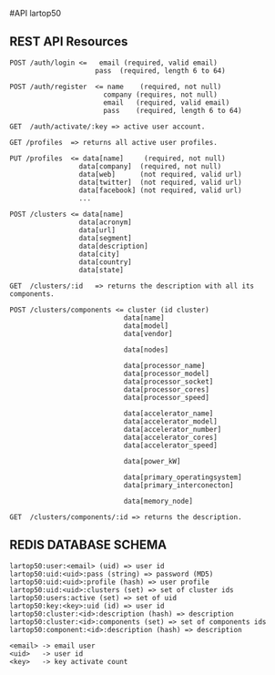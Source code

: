 #API lartop50

## REST API Resources

	POST /auth/login <=   email (required, valid email)
                         pass  (required, length 6 to 64)

	POST /auth/register  <= name    (required, not null)
                           company (requires, not null)
                           email   (required, valid email)
                           pass    (required, length 6 to 64)

	GET  /auth/activate/:key => active user account.

	GET /profiles  => returns all active user profiles.

	PUT /profiles  <= data[name]     (required, not null)
                     data[company]  (required, not null)
                     data[web]      (not required, valid url)
                     data[twitter]  (not required, valid url)
                     data[facebook] (not required, valid url)
                     ...

	POST /clusters <= data[name]
                     data[acronym]
                     data[url]
                     data[segment]
                     data[description]
                     data[city]
                     data[country]
                     data[state]

	GET  /clusters/:id   => returns the description with all its components.

	POST /clusters/components <= cluster (id cluster)
                                data[name]
                                data[model]
                                data[vendor]

                                data[nodes]

                                data[processor_name]
                                data[processor_model]
                                data[processor_socket]
                                data[processor_cores]
                                data[processor_speed]

                                data[accelerator_name]
                                data[accelerator_model]
                                data[accelerator_number]
                                data[accelerator_cores]
                                data[accelerator_speed]

                                data[power_kW]

                                data[primary_operatingsystem]
                                data[primary_interconecton]

                                data[memory_node]

	GET  /clusters/components/:id => returns the description.

## REDIS DATABASE SCHEMA

	lartop50:user:<email> (uid) => user id
	lartop50:uid:<uid>:pass (string) => password (MD5)
	lartop50:uid:<uid>:profile (hash) => user profile
	lartop50:uid:<uid>:clusters (set) => set of cluster ids
	lartop50:users:active (set) => set of uid
	lartop50:key:<key>:uid (id) => user id
	lartop50:cluster:<id>:description (hash) => description
	lartop50:cluster:<id>:components (set) => set of components ids
	lartop50:component:<id>:description (hash) => description

	<email> -> email user
	<uid>   -> user id
	<key>   -> key activate count

